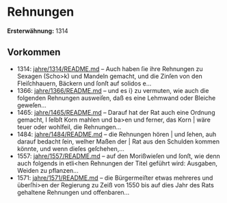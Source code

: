 # Rehnungen

**Ersterwähnung:** 1314

## Vorkommen
- 1314: [jahre/1314/README.md](../jahre/1314/README.md) – Auch
haben ſie ihre Rehnungen zu Sexagen (Scho>k) und
Mandeln gemacht, und die Zinſen von den Fleiſchhauern,
Bäckern und ſonſt auf solidos e...
- 1366: [jahre/1366/README.md](../jahre/1366/README.md) – und es i} zu vermuten, wie auch die folgenden Rehnungen
ausweiſen, daß es eine Lehmwand oder Bleiche geweſen...
- 1465: [jahre/1465/README.md](../jahre/1465/README.md) – Darauf hat der Rat auch eine Ordnung gemacht,
I ſelbſt Korn mahlen und ba>en und ferner, das Korn
| wäre teuer oder wohlfeil, die Rehnungen...
- 1484: [jahre/1484/README.md](../jahre/1484/README.md) – die Rehnungen hören |
und ſehen, auh darauf bedacht ſein, welher Maßen der |
Rat aus den Schulden kommen könnte, und wenn dieſes
geſchehen,...
- 1557: [jahre/1557/README.md](../jahre/1557/README.md) – auf den Morißwieſen und ſonſt, wie denn
auch folgends in etli<hen Rehnungen der Titel geführt
wird: Ausgaben, Weiden zu pflanzen...
- 1571: [jahre/1571/README.md](../jahre/1571/README.md) – die Bürgermeiſter etwas mehreres und
überſhi>en der Regierung zu Zeiß von 1550 bis auf
dies Jahr des Rats gehaltene Rehnungen und offenbaren...
